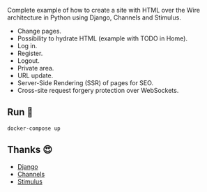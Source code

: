 Complete example of how to create a site with HTML over the Wire architecture in Python using Django, Channels and Stimulus.

- Change pages.
- Possibility to hydrate HTML (example with TODO in Home).
- Log in.
- Register.
- Logout.
- Private area.
- URL update.
- Server-Side Rendering (SSR) of pages for SEO. 
- Cross-site request forgery protection over WebSockets.

## Run 🏃

```
docker-compose up
```

## Thanks 😍

- [Django](https://www.djangoproject.com/)
- [Channels](https://channels.readthedocs.io/en/stable/)
- [Stimulus](https://stimulus.hotwired.dev/)